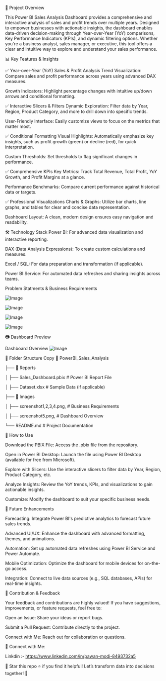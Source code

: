 📌 Project Overview

This Power BI Sales Analysis Dashboard provides a comprehensive and interactive analysis of sales and profit trends over multiple years. Designed to empower businesses with actionable insights, the dashboard enables data-driven decision-making through Year-over-Year (YoY) comparisons, Key Performance Indicators (KPIs), and dynamic filtering options. Whether you're a business analyst, sales manager, or executive, this tool offers a clear and intuitive way to explore and understand your sales performance.

📊 Key Features & Insights

✅ Year-over-Year (YoY) Sales & Profit Analysis
Trend Visualization: Compare sales and profit performance across years using advanced DAX measures.

Growth Indicators: Highlight percentage changes with intuitive up/down arrows and conditional formatting.

✅ Interactive Slicers & Filters
Dynamic Exploration: Filter data by Year, Region, Product Category, and more to drill down into specific trends.

User-Friendly Interface: Easily customize views to focus on the metrics that matter most.

✅ Conditional Formatting
Visual Highlights: Automatically emphasize key insights, such as profit growth (green) or decline (red), for quick interpretation.

Custom Thresholds: Set thresholds to flag significant changes in performance.

✅ Comprehensive KPIs
Key Metrics: Track Total Revenue, Total Profit, YoY Growth, and Profit Margins at a glance.

Performance Benchmarks: Compare current performance against historical data or targets.

✅ Professional Visualizations
Charts & Graphs: Utilize bar charts, line graphs, and tables for clear and concise data representation.

Dashboard Layout: A clean, modern design ensures easy navigation and readability.

🛠️ Technology Stack
Power BI: For advanced data visualization and interactive reporting.

DAX (Data Analysis Expressions): To create custom calculations and measures.

Excel / SQL: For data preparation and transformation (if applicable).

Power BI Service: For automated data refreshes and sharing insights across teams.



Problem Statments & Business Requirements

![Image](https://github.com/user-attachments/assets/7b17ce8c-4922-46b5-8b43-e8b5cee837f5)

![Image](https://github.com/user-attachments/assets/5221de8f-0acf-4edc-8e0b-beef0fec0004)

![Image](https://github.com/user-attachments/assets/7aa79f93-14d1-4c94-85db-66d7c660d8fd)

![Image](https://github.com/user-attachments/assets/0077543a-5be5-4124-860c-71f5af04afec)



📷 Dashboard Preview

Dashboard Overview
![Image](https://github.com/user-attachments/assets/f4f03e08-e790-40b9-9586-730af4ff09f5)

📂 Folder Structure
Copy
📁 PowerBI_Sales_Analysis

├── 📂 Reports

│   ├── Sales_Dashboard.pbix  # Power BI Report File

│   ├── Dataset.xlsx  # Sample Data (if applicable)

├── 📂 Images

│   ├── screenshot1,2,3,4.png,   # Business Requirements

│   ├── screenshot5.png,         # Dashboard Overview

└── README.md  # Project Documentation

📢 How to Use

Download the PBIX File: Access the .pbix file from the repository.

Open in Power BI Desktop: Launch the file using Power BI Desktop (available for free from Microsoft).

Explore with Slicers: Use the interactive slicers to filter data by Year, Region, Product Category, etc.

Analyze Insights: Review the YoY trends, KPIs, and visualizations to gain actionable insights.

Customize: Modify the dashboard to suit your specific business needs.

🚀 Future Enhancements

Forecasting: Integrate Power BI's predictive analytics to forecast future sales trends.

Advanced UI/UX: Enhance the dashboard with advanced formatting, themes, and animations.

Automation: Set up automated data refreshes using Power BI Service and Power Automate.

Mobile Optimization: Optimize the dashboard for mobile devices for on-the-go access.

Integration: Connect to live data sources (e.g., SQL databases, APIs) for real-time insights.

🙌 Contribution & Feedback

Your feedback and contributions are highly valued! If you have suggestions, improvements, or feature requests, feel free to:

Open an Issue: Share your ideas or report bugs.

Submit a Pull Request: Contribute directly to the project.

Connect with Me: Reach out for collaboration or questions.

🔗 Connect with Me:

Linkdin :- https://www.linkedin.com/in/pawan-modi-8493732a5  

📌 Star this repo ⭐ if you find it helpful!
Let’s transform data into decisions together! 🚀
